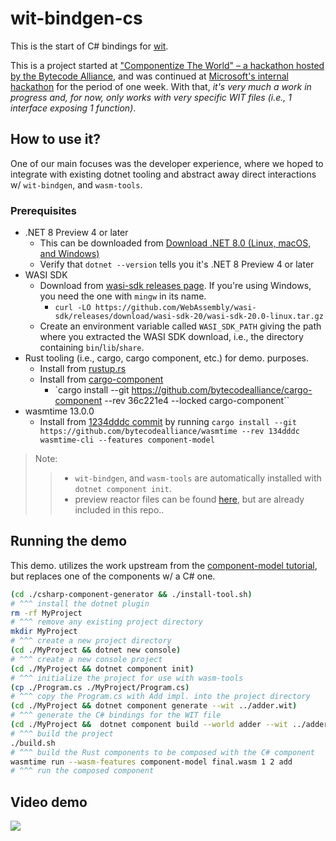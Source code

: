 # wit-bindgen-cs

This is the start of C# bindings for [wit](https://github.com/bytecodealliance/wit).

This is a project started at ["Componentize The World" – a hackathon hosted by the Bytecode Alliance](https://www.eventbrite.com/e/bytecode-alliance-componentize-the-world-tickets-681895717447), and was continued at [Microsoft's internal hackathon](https://hackbox.microsoft.com/hackathons/hackathon2023/project/52132) for the period of one week. With that, *it's very much a work in progress and, for now, only works with very specific WIT files (i.e., 1 interface exposing 1 function)*.

## How to use it?

One of our main focuses was the developer experience, where we hoped to integrate with existing dotnet tooling and abstract away direct interactions w/ `wit-bindgen`, and `wasm-tools`.

### Prerequisites

- .NET 8 Preview 4 or later
    - This can be downloaded from [Download .NET 8.0 (Linux, macOS, and Windows)](https://dotnet.microsoft.com/en-us/download/dotnet/8.0)
    - Verify that `dotnet --version` tells you it's .NET 8 Preview 4 or later
- WASI SDK
    - Download from [wasi-sdk releases page](https://github.com/WebAssembly/wasi-sdk/releases). If you're using Windows, you need the one with `mingw` in its name.
      - `curl -LO https://github.com/WebAssembly/wasi-sdk/releases/download/wasi-sdk-20/wasi-sdk-20.0-linux.tar.gz`
    - Create an environment variable called `WASI_SDK_PATH` giving the path where you extracted the WASI SDK download, i.e., the directory containing `bin`/`lib`/`share`.
- Rust tooling (i.e., cargo, cargo component, etc.) for demo. purposes.
    - Install from [rustup.rs](https://rustup.rs/)
    - Install from [cargo-component](https://github.com/bytecodealliance/cargo-component.git)
      - `cargo install --git https://github.com/bytecodealliance/cargo-component --rev 36c221e4 --locked cargo-component``
- wasmtime 13.0.0
    - Install from [1234dddc commit](https://github.com/bytecodealliance/wasmtime/commit/134dddc) by running `cargo install --git https://github.com/bytecodealliance/wasmtime --rev 134dddc wasmtime-cli --features component-model`


> Note: 
>> - `wit-bindgen`, and `wasm-tools` are automatically installed with `dotnet component init`.
>> - preview reactor files can be found [here](https://github.com/bytecodealliance/cargo-component/commit/822308cd2cd87cae6c766983d5619b17898f6dbc), but are already included in this repo..

## Running the demo

This demo. utilizes the work upstream from the [component-model tutorial](https://github.com/bytecodealliance/component-docs/tree/main/component-model/examples/tutorial), but replaces one of the components w/ a C# one.

```sh
(cd ./csharp-component-generator && ./install-tool.sh)
# ^^^ install the dotnet plugin
rm -rf MyProject
# ^^^ remove any existing project directory
mkdir MyProject
# ^^^ create a new project directory
(cd ./MyProject && dotnet new console)
# ^^^ create a new console project
(cd ./MyProject && dotnet component init)
# ^^^ initialize the project for use with wasm-tools
(cp ./Program.cs ./MyProject/Program.cs)
# ^^^ copy the Program.cs with Add impl. into the project directory
(cd ./MyProject && dotnet component generate --wit ../adder.wit)
# ^^^ generate the C# bindings for the WIT file
(cd ./MyProject &&  dotnet component build --world adder --wit ../adder.wit --preview ../wasi_snapshot_preview1.reactor.wasm)
# ^^^ build the project
./build.sh
# ^^^ build the Rust components to be composed with the C# component
wasmtime run --wasm-features component-model final.wasm 1 2 add
# ^^^ run the composed component
```

## Video demo

[![](https://i.imgur.com/cagFD38.png)](https://streamable.com/i6f0vl)